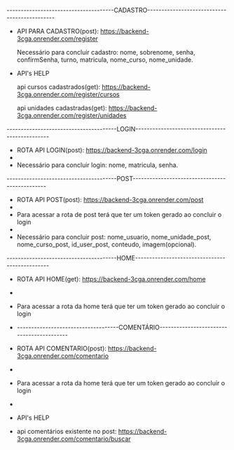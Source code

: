 --------------------------------------CADASTRO---------------------------------------------

- API PARA CADASTRO(post): https://backend-3cga.onrender.com/register
  
  Necessário para concluir cadastro:
nome, sobrenome, senha, confirmSenha, turno, matricula, nome_curso, nome_unidade.

- API's HELP

  api cursos cadastrados(get): https://backend-3cga.onrender.com/register/cursos

  api unidades cadastradas(get): https://backend-3cga.onrender.com/register/unidades

---------------------------------------LOGIN-----------------------------------------------

- ROTA API LOGIN(post): https://backend-3cga.onrender.com/login
- 
- Necessário para concluir login: nome, matricula, senha.

---------------------------------------POST-----------------------------------------------

- ROTA API POST(post): https://backend-3cga.onrender.com/post
-
- Para acessar a rota de post terá que ter um token gerado ao concluir o login
- 
- Necessário para concluir post: nome_usuario, nome_unidade_post, nome_curso_post, id_user_post, conteudo, imagem(opcional).

---------------------------------------HOME-----------------------------------------------

- ROTA API HOME(get): https://backend-3cga.onrender.com/home
-
- Para acessar a rota da home terá que ter um token gerado ao concluir o login

- ------------------------------------COMENTÁRIO------------------------------------------

- ROTA API COMENTARIO(post): https://backend-3cga.onrender.com/comentario
-
- Para acessar a rota da home terá que ter um token gerado ao concluir o login
-
- API's HELP
- api comentários existente no post: https://backend-3cga.onrender.com/comentario/buscar
